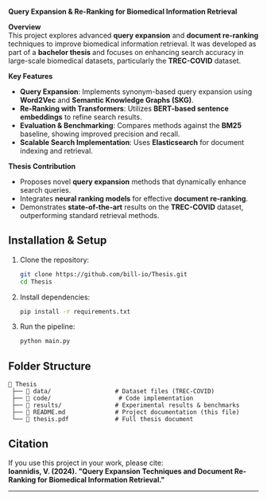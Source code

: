 
**Query Expansion & Re-Ranking for Biomedical Information Retrieval**  

**Overview**  
This project explores advanced **query expansion** and **document re-ranking** techniques to improve biomedical information retrieval. 
It was developed as part of a **bachelor thesis** and focuses on enhancing search accuracy in large-scale biomedical datasets, particularly the **TREC-COVID** dataset.  

**Key Features**  
- **Query Expansion**: Implements synonym-based query expansion using **Word2Vec** and **Semantic Knowledge Graphs (SKG)**.  
- **Re-Ranking with Transformers**: Utilizes **BERT-based sentence embeddings** to refine search results.  
- **Evaluation & Benchmarking**: Compares methods against the **BM25** baseline, showing improved precision and recall.  
- **Scalable Search Implementation**: Uses **Elasticsearch** for document indexing and retrieval.  

**Thesis Contribution**  
- Proposes novel **query expansion** methods that dynamically enhance search queries.  
- Integrates **neural ranking models** for effective **document re-ranking**.  
- Demonstrates **state-of-the-art** results on the **TREC-COVID** dataset, outperforming standard retrieval methods.  

## **Installation & Setup**  
1. Clone the repository:  
   ```bash
   git clone https://github.com/bill-io/Thesis.git
   cd Thesis
   ```
2. Install dependencies:  
   ```bash
   pip install -r requirements.txt
   ```
3. Run the pipeline:  
   ```bash
   python main.py
   ```

## **Folder Structure**  
```
📂 Thesis
 ├── 📜 data/                  # Dataset files (TREC-COVID)
 ├── 📜 code/                   # Code implementation
 ├── 📜 results/               # Experimental results & benchmarks
 ├── 📜 README.md              # Project documentation (this file)
 └── 📜 thesis.pdf             # Full thesis document
```

## **Citation**  
If you use this project in your work, please cite:  
**Ioannidis, V. (2024). "Query Expansion Techniques and Document Re-Ranking for Biomedical Information Retrieval."**  

---



